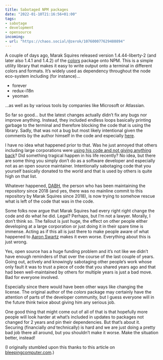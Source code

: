 ```yaml
---
title: Sabotaged NPM packages
date: "2022-01-10T21:16:56+01:00"
tags:
- sabotage
- development
- opensource
incoming:
- url: "https://chaos.social/@zerok/107600077629480894"
---
```


A couple of days ago, Marak Squires released version 1.4.44-liberty-2 (and later also 1.4.1 and 1.4.2) of the [colors](https://www.npmjs.com/package/colors) package onto NPM. This is a simple utility library that makes it easy to write output onto a terminal in different colors and formats. It’s widely used as dependency throughout the node eco-system including (for instance)...

- forever
- redux-i18n
- yeoman

...as well as by various tools by companies like Microsoft or Atlassian. 

So far so good... but the latest changes actually didn’t fix any bugs nor improve anything. Instead, they included endless loops basically printing garbage to the terminal and therefore blocking the code that is using the library. Sadly, that was not a bug but most likely intentional given the comments by the author himself in the code and especially [here](https://github.com/Marak/colors.js/issues/285).

I have no idea what happened prior to that. Was he just annoyed that others including large corporations were [using his code and not giving anything back](http://web.archive.org/web/20210704022108/https://github.com/Marak/faker.js/issues/1046)? Did something tragical happen in his life recently? No idea, but there are some thing you simply don’t do as a software developer and especially not as an open source maintainer. Intentionally sabotaging code that you yourself basically donated to the world and that is used by others is quite high on that list.

Whatever happened, [DABH](https://github.com/Marak/colors.js/commits?author=DABH), the person who has been maintaining the repository since 2018 (and yes, there was no mainline commit to this repository by Marak Squires since 2018), is now trying to somehow rescue what is left of the code that was in the code.

Some folks now argue that Marak Squires had every right right change the code and do what he did. Legal? Perhaps, but I’m not a lawyer. Morally, I don’t think so. The fallout is just huge, the effect on other people either developing at a large corporation or just doing it in their spare time is immense. Acting as if this all is just there to make people aware of what happened to [Aaron Swartz](https://en.wikipedia.org/wiki/Aaron_Swartz) makes it even worse. Everything about this is just wrong.

Yes, open source has a huge funding problem and it’s not like we didn’t have enough reminders of that over the course of the last couple of years. Going out, actively and knowingly sabotaging other people’s work whose only fault it was to trust a piece of code that you shared years ago and that had been well-maintained by others for multiple years is just a bad move. Bad for everyone involved.

Especially since there would have been other ways like changing the license. The original author of the *colors* package may certainly have the attention of parts of the developer community, but I guess everyone will in the future think twice about giving him any serious job.

One good thing that might come out of all of that is that hopefully more people will look harder at what’s included in updates to packages not changed for 2 years and pin their dependencies. But that’s about it. Securing (financially *and* technically) is hard and we are just doing a pretty bad job there all around, but you shouldn’t make it worse. Make the situation better, instead!

(I originally stumbled upon this thanks to this article on [bleepingcomputer.com](https://www.bleepingcomputer.com/news/security/dev-corrupts-npm-libs-colors-and-faker-breaking-thousands-of-apps/).)
